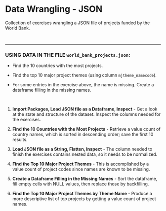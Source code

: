 # Data Wrangling - JSON
Collection of exercises wrangling a JSON file of projects funded by the World Bank.

<br>

---
### USING DATA IN THE FILE  `world_bank_projects.json`:
* Find the 10 countries with the most projects.


* Find the top 10 major project themes (using column `mjtheme_namecode`).


* For some entries in the exercise above, the name is missing. Create a dataframe filling in the missing names.

<br>

1. **Import Packages, Load JSON file as a Dataframe, Inspect** - Get a look at the state and structure of the dataset. Inspect the columns needed for the exercises.

2. **Find the 10 Countries with the Most Projects** - Retrieve a value count of country names, which is sorted in descending order; save the first 10 results.

3. **Load JSON file as a String, Flatten, Inspect** - The column needed to finish the exercises contains nested data, so it needs to be normalized.

4. **Find the Top 10 Major Project Themes** - This is accomplished by a value count of project codes since names are known to be missing.

5. **Create a Dataframe Filling in the Missing Names** - Sort the dataframe, fill empty cells with NULL values, then replace those by backfilling.

6. **Find the Top 10 Major Project Themes by Theme Name** - Produce a more descriptive list of top projects by getting a value count of project names.

<br>
